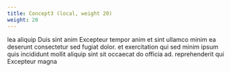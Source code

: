 ```yaml
---
title: Concept3 (local, weight 20)
weight: 20
---
```




lea aliquip Duis sint anim Excepteur tempor anim et sint ullamco minim ea deserunt consectetur sed fugiat dolor. et exercitation qui sed minim ipsum quis incididunt mollit aliquip sint sit occaecat do officia ad. reprehenderit qui Excepteur magna 